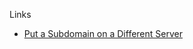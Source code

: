 Links

- [Put a Subdomain on a Different Server](https://css-tricks.com/put-a-subdomain-on-a-different-server/)
